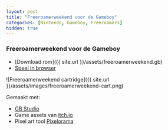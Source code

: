 ```yaml
---
layout: post
title: "Freeroamerweekend voor de Gameboy"
categories: [Nintendo, Gameboy, Freeroamers]
hidden: true
---
```


### Freeroamerweekend voor de Gameboy

- [Download rom]({{ site.url }}/assets/freeroamerweekend.gb)
- [Speel in browser](https://freeroamerweekend.davidduyff.nl)

![Freeroamerweekend cartridge]({{ site.url }}/assets/images/freeroamerweekend-cart.png)

Gemaakt met:
- [GB Studio](https://www.gbstudio.dev/)
- Game assets van [itch.io](https://itch.io/game-assets)
- Pixel art tool [Pixelorama](https://orama-interactive.itch.io/pixelorama)

